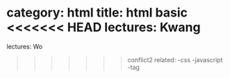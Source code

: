 category: html
title: html basic
<<<<<<< HEAD
lectures: Kwang
=======
lectures: Wo
>>>>>>> conflict2
related:
-css
-javascript
-tag
